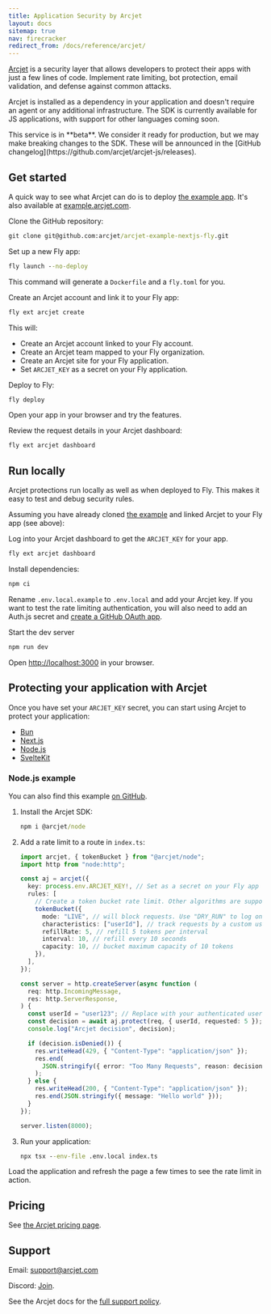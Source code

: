 ```yaml
---
title: Application Security by Arcjet
layout: docs
sitemap: true
nav: firecracker
redirect_from: /docs/reference/arcjet/
---
```


[Arcjet](https://arcjet.com) is a security layer that allows developers to protect their apps with just a few lines of code. Implement rate limiting, bot protection, email validation, and defense against common attacks.

Arcjet is installed as a dependency in your application and doesn't require an agent or any additional infrastructure. The SDK is currently available for JS applications, with support for other languages coming soon.

<aside class="callout">
This service is in **beta**. We consider it ready for production, but we may make breaking changes to the SDK. These will be announced in the [GitHub changelog](https://github.com/arcjet/arcjet-js/releases).
</aside>

## Get started

A quick way to see what Arcjet can do is to deploy [the example app](https://github.com/arcjet/arcjet-example-nextjs-fly). It's also available at [example.arcjet.com](https://example.arcjet.com).

Clone the GitHub repository:

```cmd
git clone git@github.com:arcjet/arcjet-example-nextjs-fly.git
```

Set up a new Fly app:

```cmd
fly launch --no-deploy
```

This command will generate a `Dockerfile` and a `fly.toml` for you.

Create an Arcjet account and link it to your Fly app:

```cmd
fly ext arcjet create
```

This will:

* Create an Arcjet account linked to your Fly account.
* Create an Arcjet team mapped to your Fly organization.
* Create an Arcjet site for your Fly application.
* Set `ARCJET_KEY` as a secret on your Fly application.

Deploy to Fly:

```cmd
fly deploy
```

Open your app in your browser and try the features.

Review the request details in your Arcjet dashboard:

```cmd
fly ext arcjet dashboard
```

## Run locally

Arcjet protections run locally as well as when deployed to Fly. This makes it easy to test and debug security rules.

Assuming you have already cloned [the example](https://github.com/arcjet/arcjet-example-nextjs-fly) and linked Arcjet to your Fly app (see above):

Log into your Arcjet dashboard to get the `ARCJET_KEY` for your app.

```cmd
fly ext arcjet dashboard
```

Install dependencies:

```cmd
npm ci
```

Rename `.env.local.example` to `.env.local` and add your Arcjet key. If you
want to test the rate limiting authentication, you will also need to add an
Auth.js secret and [create a GitHub OAuth
app](https://authjs.dev/guides/configuring-github).

Start the dev server

```cmd
npm run dev
```

Open [http://localhost:3000](http://localhost:3000) in your browser.

## Protecting your application with Arcjet

Once you have set your `ARCJET_KEY` secret, you can start using Arcjet to protect your application:

* [Bun](https://docs.arcjet.com/get-started/bun)
* [Next.js](https://docs.arcjet.com/get-started/nextjs)
* [Node.js](https://docs.arcjet.com/get-started/nodejs)
* [SvelteKit](https://docs.arcjet.com/get-started/sveltekit)

### Node.js example

You can also find this example [on GitHub](https://github.com/arcjet/arcjet-js/tree/main/examples/nodejs-rl).

1. Install the Arcjet SDK:

    ```cmd
    npm i @arcjet/node
    ```

1. Add a rate limit to a route in `index.ts`:

    ```ts
    import arcjet, { tokenBucket } from "@arcjet/node";
    import http from "node:http";

    const aj = arcjet({
      key: process.env.ARCJET_KEY!, // Set as a secret on your Fly app
      rules: [
        // Create a token bucket rate limit. Other algorithms are supported.
        tokenBucket({
          mode: "LIVE", // will block requests. Use "DRY_RUN" to log only
          characteristics: ["userId"], // track requests by a custom user ID
          refillRate: 5, // refill 5 tokens per interval
          interval: 10, // refill every 10 seconds
          capacity: 10, // bucket maximum capacity of 10 tokens
        }),
      ],
    });

    const server = http.createServer(async function (
      req: http.IncomingMessage,
      res: http.ServerResponse,
    ) {
      const userId = "user123"; // Replace with your authenticated user ID
      const decision = await aj.protect(req, { userId, requested: 5 }); // Deduct 5 tokens from the bucket
      console.log("Arcjet decision", decision);

      if (decision.isDenied()) {
        res.writeHead(429, { "Content-Type": "application/json" });
        res.end(
          JSON.stringify({ error: "Too Many Requests", reason: decision.reason }),
        );
      } else {
        res.writeHead(200, { "Content-Type": "application/json" });
        res.end(JSON.stringify({ message: "Hello world" }));
      }
    });

    server.listen(8000);
    ```

1. Run your application:

    ```cmd
    npx tsx --env-file .env.local index.ts
    ```

Load the application and refresh the page a few times to see the rate limit in action.

## Pricing

See [the Arcjet pricing page](https://arcjet.com/pricing).

## Support

Email: <support@arcjet.com>

Discord: [Join](https://arcjet.com/discord).

See the Arcjet docs for the [full support policy](https://docs.arcjet.com/support).
